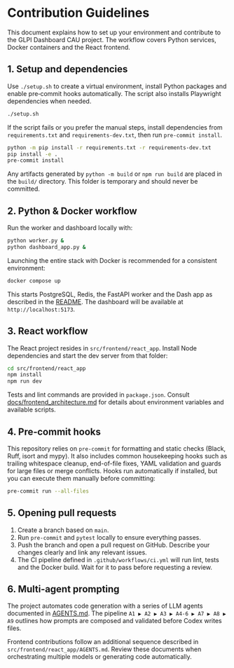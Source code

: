 # Contribution Guidelines

This document explains how to set up your environment and contribute to the GLPI Dashboard CAU project. The workflow covers Python services, Docker containers and the React frontend.

## 1. Setup and dependencies

Use `./setup.sh` to create a virtual environment, install Python packages and enable pre‑commit hooks automatically. The script also installs Playwright dependencies when needed.

```bash
./setup.sh
```

If the script fails or you prefer the manual steps, install dependencies from `requirements.txt` and `requirements-dev.txt`, then run `pre-commit install`.

```bash
python -m pip install -r requirements.txt -r requirements-dev.txt
pip install -e .
pre-commit install
```

Any artifacts generated by `python -m build` or `npm run build` are placed in the `build/` directory. This folder is temporary and should never be committed.

## 2. Python & Docker workflow

Run the worker and dashboard locally with:

```bash
python worker.py &
python dashboard_app.py &
```

Launching the entire stack with Docker is recommended for a consistent environment:

```bash
docker compose up
```

This starts PostgreSQL, Redis, the FastAPI worker and the Dash app as described in the [README](README.md). The dashboard will be available at `http://localhost:5173`.

## 3. React workflow

The React project resides in `src/frontend/react_app`. Install Node dependencies and start the dev server from that folder:

```bash
cd src/frontend/react_app
npm install
npm run dev
```

Tests and lint commands are provided in `package.json`. Consult [docs/frontend_architecture.md](docs/frontend_architecture.md) for details about environment variables and available scripts.

## 4. Pre‑commit hooks

This repository relies on `pre-commit` for formatting and static checks (Black, Ruff, isort and mypy). It also includes common housekeeping hooks such as trailing whitespace cleanup, end-of-file fixes, YAML validation and guards for large files or merge conflicts. Hooks run automatically if installed, but you can execute them manually before committing:

```bash
pre-commit run --all-files
```

## 5. Opening pull requests

1. Create a branch based on `main`.
2. Run `pre-commit` and `pytest` locally to ensure everything passes.
3. Push the branch and open a pull request on GitHub. Describe your changes clearly and link any relevant issues.
4. The CI pipeline defined in `.github/workflows/ci.yml` will run lint, tests and the Docker build. Wait for it to pass before requesting a review.

## 6. Multi‑agent prompting

The project automates code generation with a series of LLM agents documented in [AGENTS.md](AGENTS.md). The pipeline `A1 ▶ A2 ▶ A3 ▶ A4‑6 ▶ A7 ▶ A8 ▶ A9` outlines how prompts are composed and validated before Codex writes files.

Frontend contributions follow an additional sequence described in `src/frontend/react_app/AGENTS.md`. Review these documents when orchestrating multiple models or generating code automatically.
